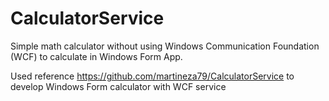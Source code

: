 # CalculatorService

Simple math calculator without using Windows Communication Foundation (WCF) to calculate in Windows Form App. 

Used reference https://github.com/martineza79/CalculatorService to develop Windows Form calculator with WCF service
